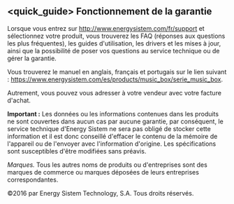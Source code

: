 ## <quick_guide> Fonctionnement de la garantie

Lorsque vous entrez sur http://www.energysistem.com/fr/support et sélectionnez votre produit, vous trouverez les FAQ (réponses aux questions les plus fréquentes), les guides d'utilisation, les drivers et les mises à jour, ainsi que la possibilité de poser vos questions au service technique ou de gérer la garantie.

Vous trouverez le manuel en anglais, français et portugais sur le lien suivant : https://www.energysistem.com/es/products/music_box/serie_music_box.


Autrement, vous pouvez vous adresser à votre vendeur avec votre facture d'achat.

**Important :** Les données ou les informations contenues dans les produits ne sont couvertes dans aucun cas par aucune garantie, par conséquent, le service technique d'Energy Sistem ne sera pas obligé de stocker cette information et il est donc conseillé d'effacer le contenu de la mémoire de l'appareil ou de l'envoyer avec l'information d'origine.
Les spécifications sont susceptibles d'être modifiées sans préavis.

*Marques.* Tous les autres noms de produits ou d'entreprises sont des marques de commerce ou marques déposées de leurs entreprises correspondantes.

©2016 par Energy Sistem Technology, S.A. Tous droits réservés.
